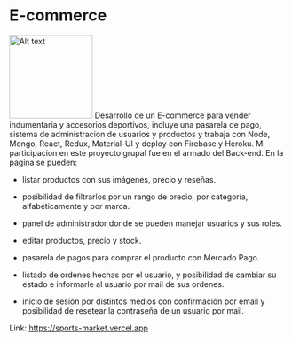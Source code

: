 # E-commerce
<img src="https://www.freeiconspng.com/uploads/exercise-sport-icon--7.png" height=150px width= 150px alt="Alt text" title="Optional title">
Desarrollo de un E-commerce para vender indumentaria y accesorios deportivos, incluye una pasarela de pago, sistema de administracion de usuarios y productos y trabaja con Node, Mongo, React, Redux, Material-UI y deploy con Firebase y Heroku. Mi participacion en este proyecto grupal fue en el armado del Back-end.
En la pagina se pueden:

- listar productos con sus imágenes, precio y reseñas.

- posibilidad de filtrarlos por un rango de precio, por categoría, alfabéticamente y por marca.

- panel de administrador donde se pueden manejar usuarios y sus roles.

- editar productos, precio y stock.

- pasarela de pagos para comprar el producto con Mercado Pago.

- listado de ordenes hechas por el usuario, y posibilidad de cambiar su estado e informarle al usuario por mail de sus ordenes.

- inicio de sesión por distintos medios con confirmación por email y posibilidad de resetear la contraseña de un usuario por mail.

Link:
https://sports-market.vercel.app
